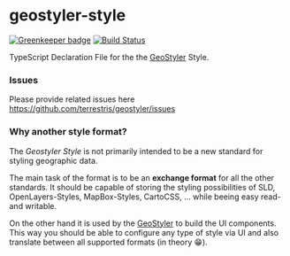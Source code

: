 # geostyler-style

[![Greenkeeper badge](https://badges.greenkeeper.io/terrestris/geostyler-style.svg)](https://greenkeeper.io/)
[![Build Status](https://travis-ci.com/terrestris/geostyler-style.svg?branch=master)](https://travis-ci.com/terrestris/geostyler-style)

TypeScript Declaration File for the the [GeoStyler](https://github.com/terrestris/geostyler) Style.

### Issues
Please provide related issues here https://github.com/terrestris/geostyler/issues

### Why another style format?

The *Geostyler Style* is not primarily intended to be a new standard for styling geographic data.

The main task of the format is to be an **exchange format** for all the other standards. It should be
capable of storing the styling possibilities of SLD, OpenLayers-Styles, MapBox-Styles, CartoCSS, …
while beeing easy read- and writable.

On the other hand it is used by the [GeoStyler](https://github.com/terrestris/geostyler) to build the UI components. This
way you should be able to configure any type of style via UI and also translate between all supported formats (in theory :grin:).

